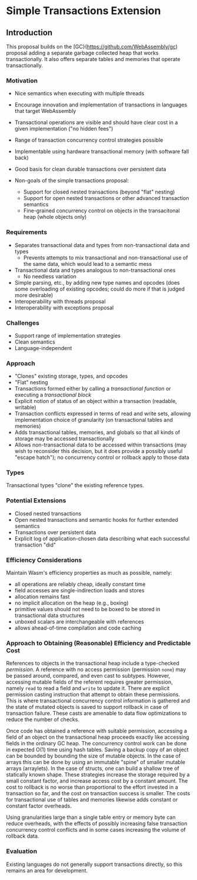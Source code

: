 # Simple Transactions Extension

## Introduction

This proposal builds on the [GC}(https://github.com/WebAssembly/gc) proposal
adding a separate garbage collected heap that works transactionally.  It also
offers separate tables and memories that operate transactionally.

### Motivation

* Nice semantics when executing with multiple threads

* Encourage innovation and implementation of transactions in languages that
  target WebAssembly

* Transactional operations are visible and should have clear cost in a given
  implementation ("no hidden fees")

* Range of transaction concurrency control strategies possible

* Implementable using hardware transactional memory (with software fall back)

* Good basis for clean durable transactions over persistent data

* Non-goals of the simple transactions proposal:
  - Support for closed nested transactions (beyond "flat" nesting)
  - Support for open nested transactions or other advanced transaction semantics
  - Fine-grained concurrency control on objects in the transacitonal heap
    (whole objects only)

### Requirements

* Separates transactional data and types from non-transactional data and types
  - Prevents attempts to mix transactional and non-transactional use of the
    same data, which would lead to a semantic mess
* Transactional data and types analogous to non-transactional ones
  - No needless variation
* Simple parsing, etc., by adding new type names and opcodes (does some
  overloading of existing opcodes; could do more if that is judged more
  desirable)
* Interoperability with threads proposal
* Interoperability with exceptions proposal

### Challenges

* Support range of implementation strategies
* Clean semantics
* Language-independent

### Approach

* "Clones" existing storage, types, and opcodes
* "Flat" nesting
* Transactions formed either by calling a *transactional function* or
  executing a *transactional block*
* Explicit notion of status of an object within a transaction (readable, writable)
* Transaction conflicts expressed in terms of read and write sets, allowing
  implementation choice of granularity (on transactional tables and memories)
* Adds transactional tables, memories, and globals so that all kinds of
  storage may be accessed transactionally
* Allows non-transactional data to be accessed within transactions (may wish
  to reconsider this decision, but it does provide a possibly useful "escape
  hatch"); no concurrency control or rollback apply to those data


### Types

Transactional types "clone" the existing reference types.

### Potential Extensions

* Closed nested transactions
* Open nested transactions and semantic hooks for further extended semantics
* Transactions over persistent data
* Explicit log of application-chosen data describing what each successful
  transaction "did"

### Efficiency Considerations

Maintain Wasm's efficiency properties as much as possible, namely:

* all operations are reliably cheap, ideally constant time
* field accesses are single-indirection loads and stores
* allocation remains fast
* no implicit allocation on the heap (e.g., boxing)
* primitive values should not need to be boxed to be stored in transactional
  data structures
* unboxed scalars are interchangeable with references
* allows ahead-of-time compilation and code caching

### Approach to Obtaining (Reasonable) Efficiency and Predictable Cost

References to objects in the transactional heap include a type-checked
*permission*.  A reference with no access permission (permission `none`) may
be passed around, compared, and even cast to subtypes.  However, accessing
mutable fields of the referent requires greater permission, namely `read` to
read a field and `write` to update it.  There are explicit permission casting
instruction that attempt to obtain these permissions.  This is where
transactional concurrency control information is gathered and the state of
mutated objects is saved to support rollback in case of transaction failure.
These casts are amenable to data flow optimizations to reduce the number of
checks.

Once code has obtained a reference with suitable permission, accessing a field
of an object on the transactional heap proceeds exactly like accessing fields
in the ordinary GC heap.  The concurrency control work can be done in expected
O(1) time using hash tables.  Saving a backup copy of an object can be bounded
by bounding the size of mutable objects.  In the case of arrays this can be
done by using an immutable "spine" of smaller mutable arrays (arraylets).  In
the case of structs, one can build a shallow tree of statically known shape.
These strategies increase the storage required by a small constant factor, and
increase access cost by a constant amount.  The cost to rollback is no worse
than proportional to the effort invested in a transaction so far, and the cost
on transaction success is smaller.  The costs for transactional use of tables
and memories likewise adds constant or constant factor overheads.

Using granularities large than a single table entry or memory byte can reduce
overheads, with the effects of possibly increasing false transaction
concurrency control conflicts and in some cases increasing the volume of
rollback data.

### Evaluation

Existing languages do not generally support transactions directly, so this
remains an area for development.
